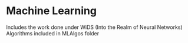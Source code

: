# Machine Learning

Includes the work done under WiDS (Into the Realm of Neural Networks)
Algorithms included in MLAlgos folder
